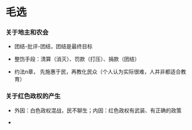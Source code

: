 # 毛选

### 关于地主和农会

- 团结-批评-团结，团结是最终目标

- 整饬手段：清算（消灭）、罚款（打压）、捐款（团结）

- 约法n章， 先施惠于民，再教化民众（个人认为实际很难，人并非都适合教育）

### 关于红色政权的产生

- 外因：白色政权混战，民不聊生；内因：红色政权有武装、有正确的政策

- 
